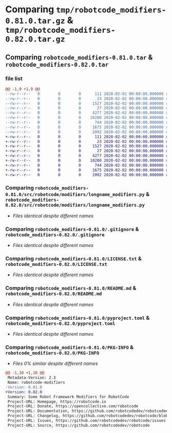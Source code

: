 # Comparing `tmp/robotcode_modifiers-0.81.0.tar.gz` & `tmp/robotcode_modifiers-0.82.0.tar.gz`

## Comparing `robotcode_modifiers-0.81.0.tar` & `robotcode_modifiers-0.82.0.tar`

### file list

```diff
@@ -1,9 +1,9 @@
--rw-r--r--   0        0        0      111 2020-02-02 00:00:00.000000 robotcode_modifiers-0.81.0/src/robotcode/modifiers/__init__.py
--rw-r--r--   0        0        0       23 2020-02-02 00:00:00.000000 robotcode_modifiers-0.81.0/src/robotcode/modifiers/__version__.py
--rw-r--r--   0        0        0     1527 2020-02-02 00:00:00.000000 robotcode_modifiers-0.81.0/src/robotcode/modifiers/longname_modifiers.py
--rw-r--r--   0        0        0       27 2020-02-02 00:00:00.000000 robotcode_modifiers-0.81.0/src/robotcode/modifiers/py.typed
--rw-r--r--   0        0        0     4277 2020-02-02 00:00:00.000000 robotcode_modifiers-0.81.0/.gitignore
--rw-r--r--   0        0        0    10280 2020-02-02 00:00:00.000000 robotcode_modifiers-0.81.0/LICENSE.txt
--rw-r--r--   0        0        0      744 2020-02-02 00:00:00.000000 robotcode_modifiers-0.81.0/README.md
--rw-r--r--   0        0        0     1675 2020-02-02 00:00:00.000000 robotcode_modifiers-0.81.0/pyproject.toml
--rw-r--r--   0        0        0     2092 2020-02-02 00:00:00.000000 robotcode_modifiers-0.81.0/PKG-INFO
+-rw-r--r--   0        0        0      111 2020-02-02 00:00:00.000000 robotcode_modifiers-0.82.0/src/robotcode/modifiers/__init__.py
+-rw-r--r--   0        0        0       23 2020-02-02 00:00:00.000000 robotcode_modifiers-0.82.0/src/robotcode/modifiers/__version__.py
+-rw-r--r--   0        0        0     1527 2020-02-02 00:00:00.000000 robotcode_modifiers-0.82.0/src/robotcode/modifiers/longname_modifiers.py
+-rw-r--r--   0        0        0       27 2020-02-02 00:00:00.000000 robotcode_modifiers-0.82.0/src/robotcode/modifiers/py.typed
+-rw-r--r--   0        0        0     4277 2020-02-02 00:00:00.000000 robotcode_modifiers-0.82.0/.gitignore
+-rw-r--r--   0        0        0    10280 2020-02-02 00:00:00.000000 robotcode_modifiers-0.82.0/LICENSE.txt
+-rw-r--r--   0        0        0      744 2020-02-02 00:00:00.000000 robotcode_modifiers-0.82.0/README.md
+-rw-r--r--   0        0        0     1675 2020-02-02 00:00:00.000000 robotcode_modifiers-0.82.0/pyproject.toml
+-rw-r--r--   0        0        0     2092 2020-02-02 00:00:00.000000 robotcode_modifiers-0.82.0/PKG-INFO
```

### Comparing `robotcode_modifiers-0.81.0/src/robotcode/modifiers/longname_modifiers.py` & `robotcode_modifiers-0.82.0/src/robotcode/modifiers/longname_modifiers.py`

 * *Files identical despite different names*

### Comparing `robotcode_modifiers-0.81.0/.gitignore` & `robotcode_modifiers-0.82.0/.gitignore`

 * *Files identical despite different names*

### Comparing `robotcode_modifiers-0.81.0/LICENSE.txt` & `robotcode_modifiers-0.82.0/LICENSE.txt`

 * *Files identical despite different names*

### Comparing `robotcode_modifiers-0.81.0/README.md` & `robotcode_modifiers-0.82.0/README.md`

 * *Files identical despite different names*

### Comparing `robotcode_modifiers-0.81.0/pyproject.toml` & `robotcode_modifiers-0.82.0/pyproject.toml`

 * *Files identical despite different names*

### Comparing `robotcode_modifiers-0.81.0/PKG-INFO` & `robotcode_modifiers-0.82.0/PKG-INFO`

 * *Files 0% similar despite different names*

```diff
@@ -1,10 +1,10 @@
 Metadata-Version: 2.3
 Name: robotcode-modifiers
-Version: 0.81.0
+Version: 0.82.0
 Summary: Some Robot Framework Modifiers for RobotCode
 Project-URL: Homepage, https://robotcode.io
 Project-URL: Donate, https://opencollective.com/robotcode
 Project-URL: Documentation, https://github.com/robotcodedev/robotcode#readme
 Project-URL: Changelog, https://github.com/robotcodedev/robotcode/blob/main/CHANGELOG.md
 Project-URL: Issues, https://github.com/robotcodedev/robotcode/issues
 Project-URL: Source, https://github.com/robotcodedev/robotcode
```


